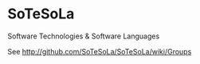 SoTeSoLa
========

Software Technologies &amp; Software Languages

See http://github.com/SoTeSoLa/SoTeSoLa/wiki/Groups
